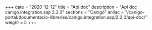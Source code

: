 +++
date        = "2020-12-12"
title       = "Api doc"
description = "Api doc canigo.integration.sap 2.2.0"
sections    = "Canigó"
enllac		= "/canigo-portal/documentacio-llibreries/canigo.integration.sap/2.2.0/api-doc/"
weight		= 5
+++
